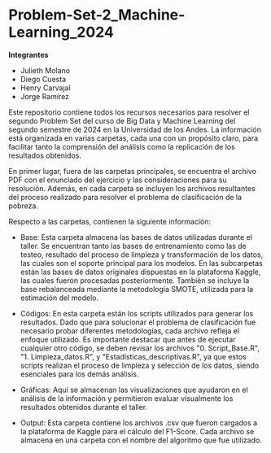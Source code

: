 # Problem-Set-2_Machine-Learning_2024

**Integrantes**
* Julieth Molano
* Diego Cuesta
* Henry Carvajal
* Jorge Ramírez

Este repositorio contiene todos los recursos necesarios para resolver el segundo Problem Set del curso de Big Data y Machine Learning del segundo semestre de 2024 en la Universidad de los Andes. La información está organizada en varias carpetas, cada una con un propósito claro, para facilitar tanto la comprensión del análisis como la replicación de los resultados obtenidos.

En primer lugar, fuera de las carpetas principales, se encuentra el archivo PDF con el enunciado del ejercicio y las consideraciones para su resolución. Además, en cada carpeta se incluyen los archivos resultantes del proceso realizado para resolver el problema de clasificación de la pobreza.

Respecto a las carpetas, contienen la siguiente información:

* Base: Esta carpeta almacena las bases de datos utilizadas durante el taller. Se encuentran tanto las bases de entrenamiento como las de testeo, resultado del proceso de limpieza y transformación de los datos, las cuales son el soporte principal para los modelos. En las subcarpetas están las bases de datos originales dispuestas en la plataforma Kaggle, las cuales fueron procesadas posteriormente. También se incluye la base rebalanceada mediante la metodología SMOTE, utilizada para la estimación del modelo.

* Códigos: En esta carpeta están los scripts utilizados para generar los resultados. Dado que para solucionar el problema de clasificación fue necesario probar diferentes metodologías, cada archivo refleja el enfoque utilizado. Es importante destacar que antes de ejecutar cualquier otro código, se deben revisar los archivos "0. Script_Base.R", "1. Limpieza_datos.R", y "Estadísticas_descriptivas.R", ya que estos scripts realizan el proceso de limpieza y selección de los datos, siendo esenciales para los demás análisis.

* Gráficas: Aquí se almacenan las visualizaciones que ayudaron en el análisis de la información y permitieron evaluar visualmente los resultados obtenidos durante el taller.

* Output: Esta carpeta contiene los archivos .csv que fueron cargados a la plataforma de Kaggle para el cálculo del F1-Score. Cada archivo se almacena en una carpeta con el nombre del algoritmo que fue utilizado. 
